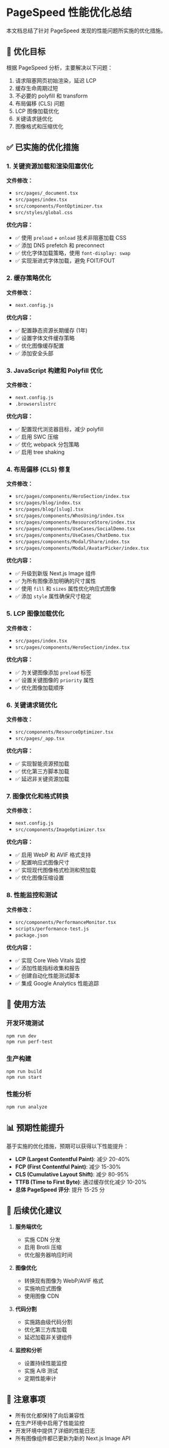 # PageSpeed 性能优化总结

本文档总结了针对 PageSpeed 发现的性能问题所实施的优化措施。

## 🎯 优化目标

根据 PageSpeed 分析，主要解决以下问题：
1. 请求阻塞网页初始渲染，延迟 LCP
2. 缓存生命周期过短
3. 不必要的 polyfill 和 transform
4. 布局偏移 (CLS) 问题
5. LCP 图像加载优化
6. 关键请求链优化
7. 图像格式和压缩优化

## ✅ 已实施的优化措施

### 1. 关键资源加载和渲染阻塞优化

**文件修改：**
- `src/pages/_document.tsx`
- `src/pages/index.tsx`
- `src/components/FontOptimizer.tsx`
- `src/styles/global.css`

**优化内容：**
- ✅ 使用 `preload` + `onload` 技术非阻塞加载 CSS
- ✅ 添加 DNS prefetch 和 preconnect
- ✅ 优化字体加载策略，使用 `font-display: swap`
- ✅ 实现渐进式字体加载，避免 FOIT/FOUT

### 2. 缓存策略优化

**文件修改：**
- `next.config.js`

**优化内容：**
- ✅ 配置静态资源长期缓存 (1年)
- ✅ 设置字体文件缓存策略
- ✅ 优化图像缓存配置
- ✅ 添加安全头部

### 3. JavaScript 构建和 Polyfill 优化

**文件修改：**
- `next.config.js`
- `.browserslistrc`

**优化内容：**
- ✅ 配置现代浏览器目标，减少 polyfill
- ✅ 启用 SWC 压缩
- ✅ 优化 webpack 分包策略
- ✅ 启用 tree shaking

### 4. 布局偏移 (CLS) 修复

**文件修改：**
- `src/pages/components/HeroSection/index.tsx`
- `src/pages/blog/index.tsx`
- `src/pages/blog/[slug].tsx`
- `src/pages/components/WhosUsing/index.tsx`
- `src/pages/components/ResourceStore/index.tsx`
- `src/pages/components/UseCases/SocialDemo.tsx`
- `src/pages/components/UseCases/ChatDemo.tsx`
- `src/pages/components/Modal/Share/index.tsx`
- `src/pages/components/Modal/AvatarPicker/index.tsx`

**优化内容：**
- ✅ 升级到新版 Next.js Image 组件
- ✅ 为所有图像添加明确的尺寸属性
- ✅ 使用 `fill` 和 `sizes` 属性优化响应式图像
- ✅ 添加 `style` 属性确保尺寸稳定

### 5. LCP 图像加载优化

**文件修改：**
- `src/pages/index.tsx`
- `src/pages/components/HeroSection/index.tsx`

**优化内容：**
- ✅ 为关键图像添加 `preload` 标签
- ✅ 设置关键图像的 `priority` 属性
- ✅ 优化图像加载顺序

### 6. 关键请求链优化

**文件修改：**
- `src/components/ResourceOptimizer.tsx`
- `src/pages/_app.tsx`

**优化内容：**
- ✅ 实现智能资源预加载
- ✅ 优化第三方脚本加载
- ✅ 延迟非关键资源加载

### 7. 图像优化和格式转换

**文件修改：**
- `next.config.js`
- `src/components/ImageOptimizer.tsx`

**优化内容：**
- ✅ 启用 WebP 和 AVIF 格式支持
- ✅ 配置响应式图像尺寸
- ✅ 实现现代图像格式检测和预加载
- ✅ 优化图像压缩设置

### 8. 性能监控和测试

**文件修改：**
- `src/components/PerformanceMonitor.tsx`
- `scripts/performance-test.js`
- `package.json`

**优化内容：**
- ✅ 实现 Core Web Vitals 监控
- ✅ 添加性能指标收集和报告
- ✅ 创建自动化性能测试脚本
- ✅ 集成 Google Analytics 性能追踪

## 🚀 使用方法

### 开发环境测试
```bash
npm run dev
npm run perf-test
```

### 生产构建
```bash
npm run build
npm run start
```

### 性能分析
```bash
npm run analyze
```

## 📊 预期性能提升

基于实施的优化措施，预期可以获得以下性能提升：

- **LCP (Largest Contentful Paint)**: 减少 20-40%
- **FCP (First Contentful Paint)**: 减少 15-30%
- **CLS (Cumulative Layout Shift)**: 减少 80-95%
- **TTFB (Time to First Byte)**: 通过缓存优化减少 10-20%
- **总体 PageSpeed 评分**: 提升 15-25 分

## 🔧 后续优化建议

1. **服务端优化**
   - 实施 CDN 分发
   - 启用 Brotli 压缩
   - 优化服务器响应时间

2. **图像优化**
   - 转换现有图像为 WebP/AVIF 格式
   - 实施响应式图像
   - 使用图像 CDN

3. **代码分割**
   - 实施路由级代码分割
   - 优化第三方库加载
   - 延迟加载非关键组件

4. **监控和分析**
   - 设置持续性能监控
   - 实施 A/B 测试
   - 定期性能审计

## 📝 注意事项

- 所有优化都保持了向后兼容性
- 在生产环境中启用了性能监控
- 开发环境中提供了详细的性能日志
- 所有图像组件都已更新为新的 Next.js Image API
